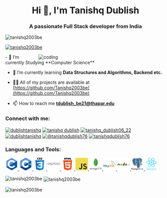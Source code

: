 <h1 align="center">Hi 👋, I'm Tanishq Dublish</h1>
<h3 align="center">A passionate Full Stack developer from India</h3>



<p align="left"> <img src="https://komarev.com/ghpvc/?username=tanishq2003be&label=Profile%20views&color=0e75b6&style=flat" alt="tanishq2003be" /> </p>

<p align="left"> <a href="https://github.com/ryo-ma/github-profile-trophy"><img src="https://github-profile-trophy.vercel.app/?username=tanishq2003be" alt="tanishq2003be" /></a> </p>
 <img align="right" alt="coding" width="400" src="https://user-images.githubusercontent.com/55389276/140866485-8fb1c876-9a8f-4d6a-98dc-08c4981eaf70.gif">
- 🔭 I’m currently Studying **Computer Science**

- 🌱 I’m currently learning **Data Structures and Algorithms, Backend etc.**

- 👨‍💻 All of my projects are available at [https://github.com/Tanishq2003be](https://github.com/Tanishq2003be)

- 📫 How to reach me **tdublish_be21@thapar.edu**


<h3 align="left">Connect with me:</h3>
<p align="left">
<a href="https://twitter.com/dublishtanishq" target="blank"><img align="center" src="https://raw.githubusercontent.com/rahuldkjain/github-profile-readme-generator/master/src/images/icons/Social/twitter.svg" alt="dublishtanishq" height="30" width="40" /></a>
<a href="https://linkedin.com/in/tanishq dublish" target="blank"><img align="center" src="https://raw.githubusercontent.com/rahuldkjain/github-profile-readme-generator/master/src/images/icons/Social/linked-in-alt.svg" alt="tanishq dublish" height="30" width="40" /></a>
<a href="https://instagram.com/tanishq_dublish06_22" target="blank"><img align="center" src="https://raw.githubusercontent.com/rahuldkjain/github-profile-readme-generator/master/src/images/icons/Social/instagram.svg" alt="tanishq_dublish06_22" height="30" width="40" /></a>
<a href="https://www.codechef.com/users/dublishtanishq" target="blank"><img align="center" src="https://cdn.jsdelivr.net/npm/simple-icons@3.1.0/icons/codechef.svg" alt="dublishtanishq" height="30" width="40" /></a>
<a href="https://www.hackerrank.com/@tanishqdublish76" target="blank"><img align="center" src="https://raw.githubusercontent.com/rahuldkjain/github-profile-readme-generator/master/src/images/icons/Social/hackerrank.svg" alt="@tanishqdublish76" height="30" width="40" /></a>
<a href="https://www.leetcode.com/tanishqdublish76" target="blank"><img align="center" src="https://raw.githubusercontent.com/rahuldkjain/github-profile-readme-generator/master/src/images/icons/Social/leet-code.svg" alt="tanishqdublish76" height="30" width="40" /></a>
</p>

<h3 align="left">Languages and Tools:</h3>
<p align="left"> <a href="https://www.cprogramming.com/" target="_blank" rel="noreferrer"> <img src="https://raw.githubusercontent.com/devicons/devicon/master/icons/c/c-original.svg" alt="c" width="40" height="40"/> </a> <a href="https://www.w3schools.com/cpp/" target="_blank" rel="noreferrer"> <img src="https://raw.githubusercontent.com/devicons/devicon/master/icons/cplusplus/cplusplus-original.svg" alt="cplusplus" width="40" height="40"/> </a> <a href="https://www.w3schools.com/css/" target="_blank" rel="noreferrer"> <img src="https://raw.githubusercontent.com/devicons/devicon/master/icons/css3/css3-original-wordmark.svg" alt="css3" width="40" height="40"/> </a> <a href="https://expressjs.com" target="_blank" rel="noreferrer"> <img src="https://raw.githubusercontent.com/devicons/devicon/master/icons/express/express-original-wordmark.svg" alt="express" width="40" height="40"/> </a> <a href="https://www.w3.org/html/" target="_blank" rel="noreferrer"> <img src="https://raw.githubusercontent.com/devicons/devicon/master/icons/html5/html5-original-wordmark.svg" alt="html5" width="40" height="40"/> </a> <a href="https://developer.mozilla.org/en-US/docs/Web/JavaScript" target="_blank" rel="noreferrer"> <img src="https://raw.githubusercontent.com/devicons/devicon/master/icons/javascript/javascript-original.svg" alt="javascript" width="40" height="40"/> </a> <a href="https://www.mongodb.com/" target="_blank" rel="noreferrer"> <img src="https://raw.githubusercontent.com/devicons/devicon/master/icons/mongodb/mongodb-original-wordmark.svg" alt="mongodb" width="40" height="40"/> </a> <a href="https://www.mysql.com/" target="_blank" rel="noreferrer"> <img src="https://raw.githubusercontent.com/devicons/devicon/master/icons/mysql/mysql-original-wordmark.svg" alt="mysql" width="40" height="40"/> </a> <a href="https://nodejs.org" target="_blank" rel="noreferrer"> <img src="https://raw.githubusercontent.com/devicons/devicon/master/icons/nodejs/nodejs-original-wordmark.svg" alt="nodejs" width="40" height="40"/> </a> <a href="https://www.postgresql.org" target="_blank" rel="noreferrer"> <img src="https://raw.githubusercontent.com/devicons/devicon/master/icons/postgresql/postgresql-original-wordmark.svg" alt="postgresql" width="40" height="40"/> </a> <a href="https://reactjs.org/" target="_blank" rel="noreferrer"> <img src="https://raw.githubusercontent.com/devicons/devicon/master/icons/react/react-original-wordmark.svg" alt="react" width="40" height="40"/> </a> </p>

<p><img align="left" src="https://github-readme-stats.vercel.app/api/top-langs?username=tanishq2003be&show_icons=true&locale=en&layout=compact" alt="tanishq2003be" /></p>

<p>&nbsp;<img align="center" src="https://github-readme-stats.vercel.app/api?username=tanishq2003be&show_icons=true&locale=en" alt="tanishq2003be" /></p>

<p><img align="center" src="https://github-readme-streak-stats.herokuapp.com/?user=tanishq2003be&" alt="tanishq2003be" /></p>
